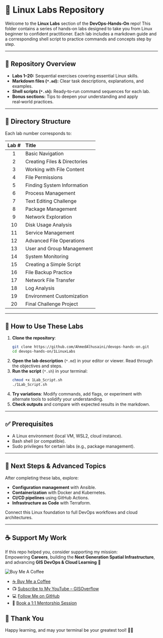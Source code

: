 # 🐧 Linux Labs Repository

Welcome to the **Linux Labs** section of the **DevOps‑Hands‑On** repo! This folder contains a series of hands‑on labs designed to take you from Linux beginner to confident practitioner. Each lab includes a markdown guide and a corresponding shell script to practice commands and concepts step by step.

---

## 🚀 Repository Overview

- **Labs 1–20:** Sequential exercises covering essential Linux skills.
- **Markdown files (`*.md`):** Clear task descriptions, explanations, and examples.
- **Shell scripts (`*.sh`):** Ready‑to‑run command sequences for each lab.
- **Bonus sections:** Tips to deepen your understanding and apply real‑world practices.

---

## 📂 Directory Structure

Each lab number corresponds to:

| Lab # | Title                        |
| :---: | :--------------------------- |
|   1   | Basic Navigation             |
|   2   | Creating Files & Directories |
|   3   | Working with File Content    |
|   4   | File Permissions             |
|   5   | Finding System Information   |
|   6   | Process Management           |
|   7   | Text Editing Challenge       |
|   8   | Package Management           |
|   9   | Network Exploration          |
|  10   | Disk Usage Analysis          |
|  11   | Service Management           |
|  12   | Advanced File Operations     |
|  13   | User and Group Management    |
|  14   | System Monitoring            |
|  15   | Creating a Simple Script     |
|  16   | File Backup Practice         |
|  17   | Network File Transfer        |
|  18   | Log Analysis                 |
|  19   | Environment Customization    |
|  20   | Final Challenge Project      |

---

## 📖 How to Use These Labs

1. **Clone the repository**:
   ```bash
   git clone https://github.com/AhmedAlhusaini/devops-hands-on.git
   cd devops-hands-on/1LinuxLabs
   ```
2. **Open the lab description** (`*.md`) in your editor or viewer. Read through the objectives and steps.
3. **Run the script** (`*.sh`) in your terminal:
   ```bash
   chmod +x 1Lab_Script.sh
   ./1Lab_Script.sh
   ```
4. **Try variations**: Modify commands, add flags, or experiment with alternate tools to solidify your understanding.
5. **Check outputs** and compare with expected results in the markdown.

---

## ✅ Prerequisites

- A Linux environment (local VM, WSL2, cloud instance).
- Bash shell (or compatible).
- Sudo privileges for certain labs (e.g., package management).

---

## 🌟 Next Steps & Advanced Topics

After completing these labs, explore:

- **Configuration management** with Ansible.
- **Containerization** with Docker and Kubernetes.
- **CI/CD pipelines** using GitHub Actions.
- **Infrastructure as Code** with Terraform.

Connect this Linux foundation to full DevOps workflows and cloud architectures.

---
## ☕ Support My Work

If this repo helped you, consider supporting my mission:  
Empowering **Careers**, building the **Next Generation Spatial Infrastructure**, and advancing **GIS DevOps & Cloud Learning** 🚀

![Buy Me A Coffee](../../Assets/buyme.gif)

- [☕ Buy Me a Coffee](https://buymeacoffee.com/ahmedalhusainy)  
- 📺 [Subscribe to My YouTube – GISOverflow](https://www.youtube.com/@GISOverflow)  
- 💻 [Follow Me on GitHub](https://github.com/AhmedAlhusaini)  
- 📅 [Book a 1:1 Mentorship Session](https://tidycal.com/ahmedtarekalhusainy)


## 🙏 Thank You
Happy learning, and may your terminal be your greatest tool! 🐧✨
